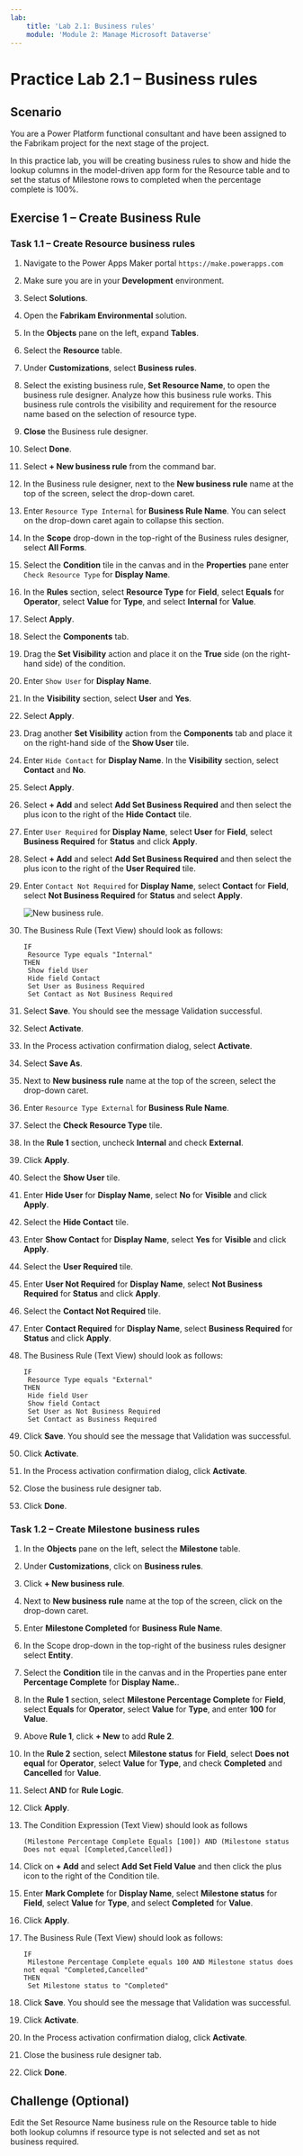 ```yaml
---
lab:
    title: 'Lab 2.1: Business rules'
    module: 'Module 2: Manage Microsoft Dataverse'
---
```


# Practice Lab 2.1 – Business rules

## Scenario

You are a Power Platform functional consultant and have been assigned to the Fabrikam project for the next stage of the project.

In this practice lab, you will be creating business rules to show and hide the lookup columns in the model-driven app form for the Resource table and to set the status of Milestone rows to completed when the percentage complete is 100%.

## Exercise 1 – Create Business Rule

### Task 1.1 – Create Resource business rules

1. Navigate to the Power Apps Maker portal `https://make.powerapps.com`

1. Make sure you are in your **Development** environment.

1. Select **Solutions**.

1. Open the **Fabrikam Environmental** solution.

1. In the **Objects** pane on the left, expand **Tables**.

1. Select the **Resource** table.

1. Under **Customizations**, select **Business rules**.

1. Select the existing business rule, **Set Resource Name**, to open the business rule designer. Analyze how this business rule works. This business rule controls the visibility and requirement for the resource name based on the selection of resource type.

1. **Close** the Business rule designer.

1. Select **Done**.

1. Select **+ New business rule** from the command bar.

1. In the Business rule designer, next to the **New business rule** name at the top of the screen, select the drop-down caret.

1. Enter `Resource Type Internal` for **Business Rule Name**. You can select on the drop-down caret again to collapse this section.

1. In the **Scope** drop-down in the top-right of the Business rules designer, select **All Forms**.

1. Select the **Condition** tile in the canvas and in the **Properties** pane enter `Check Resource Type` for **Display Name**. 

1. In the **Rules** section, select **Resource Type** for **Field**, select **Equals** for **Operator**, select **Value** for **Type**, and select **Internal** for **Value**.

1. Select **Apply**.

1. Select the **Components** tab.

1. Drag the **Set Visibility** action and place it on the **True** side (on the right-hand side) of the condition.

1. Enter `Show User` for **Display Name**.

1. In the **Visibility** section, select **User** and **Yes**.

1. Select **Apply**.

1. Drag another **Set Visibility** action from the **Components** tab and place it on the right-hand side of the **Show User** tile.

1. Enter `Hide Contact` for **Display Name**. In the **Visibility** section, select **Contact** and **No**.

1. Select **Apply**.

1. Select **+ Add** and select **Add Set Business Required** and then select the plus icon to the right of the **Hide Contact** tile.

1. Enter `User Required` for **Display Name**, select **User** for **Field**, select **Business Required** for **Status** and click **Apply**.

1. Select **+ Add** and select **Add Set Business Required** and then select the plus icon to the right of the **User Required** tile.

1. Enter `Contact Not Required` for **Display Name**, select **Contact** for **Field**, select **Not Business Required** for **Status** and select **Apply**.

    ![New business rule.](../media/new-business-rule.png)

1. The Business Rule (Text View) should look as follows:

    ```dos
    IF
     Resource Type equals "Internal"
    THEN
     Show field User
     Hide field Contact
     Set User as Business Required
     Set Contact as Not Business Required
    ```

1. Select **Save**. You should see the message Validation successful.

1. Select **Activate**.

1. In the Process activation confirmation dialog, select **Activate**.

1. Select **Save As**.

1. Next to **New business rule** name at the top of the screen, select the drop-down caret.

1. Enter `Resource Type External` for **Business Rule Name**.

1. Select the **Check Resource Type** tile.

1. In the **Rule 1** section, uncheck **Internal** and check **External**.

1. Click **Apply**.

1. Select the **Show User** tile.

1. Enter **Hide User** for **Display Name**, select **No** for **Visible** and click **Apply**.

1. Select the **Hide Contact** tile.

1. Enter **Show Contact** for **Display Name**, select **Yes** for **Visible** and click **Apply**.

1. Select the **User Required** tile.

1. Enter **User Not Required** for **Display Name**, select **Not Business Required** for **Status** and click **Apply**.

1. Select the **Contact Not Required** tile.

1. Enter **Contact Required** for **Display Name**, select **Business Required** for **Status** and click **Apply**.

1. The Business Rule (Text View) should look as follows:

    ```dos
    IF
     Resource Type equals "External"
    THEN
     Hide field User
     Show field Contact
     Set User as Not Business Required
     Set Contact as Business Required
    ```

1. Click **Save**. You should see the message that Validation was successful.

1. Click **Activate**.

1. In the Process activation confirmation dialog, click **Activate**.

1. Close the business rule designer tab.

1. Click **Done**.

### Task 1.2 – Create Milestone business rules

1. In the **Objects** pane on the left, select the **Milestone** table.

1. Under **Customizations**, click on **Business rules**.

1. Click **+ New business rule**.

1. Next to **New business rule** name at the top of the screen, click on the drop-down caret.

1. Enter **Milestone Completed** for **Business Rule Name**.

1. In the Scope drop-down in the top-right of the business rules designer select **Entity**.

1. Select the **Condition** tile in the canvas and in the Properties pane enter **Percentage Complete** for **Display Name.**.

1. In the **Rule 1** section, select **Milestone Percentage Complete** for **Field**, select **Equals** for **Operator**, select **Value** for **Type**, and enter **100** for **Value**.

1. Above **Rule 1**, click **+ New** to add **Rule 2**.

1. In the **Rule 2** section, select **Milestone status** for **Field**, select **Does not equal** for **Operator**, select **Value** for **Type**, and check **Completed** and **Cancelled** for **Value**.

1. Select **AND** for **Rule Logic**.

1. Click **Apply**.

1. The Condition Expression (Text View) should look as follows

    ```dos
    (Milestone Percentage Complete Equals [100]) AND (Milestone status Does not equal [Completed,Cancelled])
    ```

1. Click on **+ Add** and select **Add Set Field Value** and then click the plus icon to the right of the Condition tile.

1. Enter **Mark Complete** for **Display Name**, select **Milestone status** for **Field**, select **Value** for **Type**, and select **Completed** for **Value**.

1. Click **Apply**.

1. The Business Rule (Text View) should look as follows:

    ```dos
    IF
     Milestone Percentage Complete equals 100 AND Milestone status does not equal "Completed,Cancelled"
    THEN
     Set Milestone status to "Completed"
    ```

1. Click **Save**. You should see the message that Validation was successful.

1. Click **Activate**.

1. In the Process activation confirmation dialog, click **Activate**.

1. Close the business rule designer tab.

1. Click **Done**.

## Challenge (Optional)

Edit the Set Resource Name business rule on the Resource table to hide both lookup columns if resource type is not selected and set as not business required.
